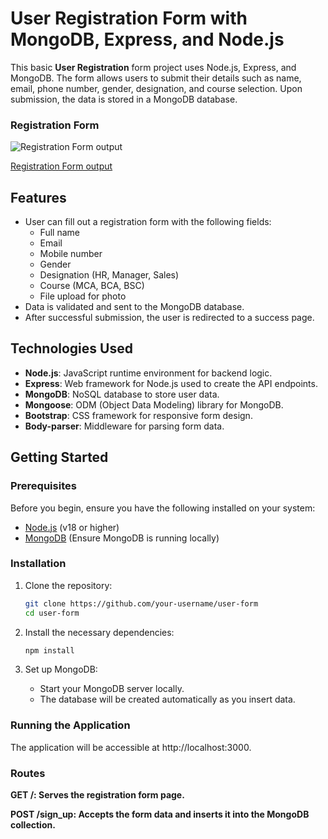 # User Registration Form with MongoDB, Express, and Node.js

This basic **User Registration** form project uses Node.js, Express, and MongoDB. 
The form allows users to submit their details such as name, email, phone number, gender, designation, and course selection. Upon submission, the data is stored in a MongoDB database.

### Registration Form
<div><img src='https://drive.google.com/uc?export=view&id=1RmICQncyfTLpeP-IOa_HD7okB-MtiSz4' alt='Registration Form output' /></div>

[Registration Form output](https://www.linkedin.com/posts/keerthana-chowdary-bb97a3270_webdevelopment-nodejs-mongodb-activity-7250435666780512256-VAR-?utm_source=share&utm_medium=member_desktop)


  
## Features

- User can fill out a registration form with the following fields:
  - Full name
  - Email
  - Mobile number
  - Gender
  - Designation (HR, Manager, Sales)
  - Course (MCA, BCA, BSC)
  - File upload for photo
- Data is validated and sent to the MongoDB database.
- After successful submission, the user is redirected to a success page.
  
## Technologies Used

- **Node.js**: JavaScript runtime environment for backend logic.
- **Express**: Web framework for Node.js used to create the API endpoints.
- **MongoDB**: NoSQL database to store user data.
- **Mongoose**: ODM (Object Data Modeling) library for MongoDB.
- **Bootstrap**: CSS framework for responsive form design.
- **Body-parser**: Middleware for parsing form data.

## Getting Started

### Prerequisites

Before you begin, ensure you have the following installed on your system:

- [Node.js](https://nodejs.org/) (v18 or higher)
- [MongoDB](https://www.mongodb.com/) (Ensure MongoDB is running locally)

### Installation

1. Clone the repository:

    ```bash
    git clone https://github.com/your-username/user-form
    cd user-form
    ```

2. Install the necessary dependencies:

    ```bash
    npm install
    ```

3. Set up MongoDB:

    - Start your MongoDB server locally.
    - The database will be created automatically as you insert data.

### Running the Application

The application will be accessible at http://localhost:3000.

### Routes

**GET /: Serves the registration form page.**

**POST /sign_up: Accepts the form data and inserts it into the MongoDB collection.**

